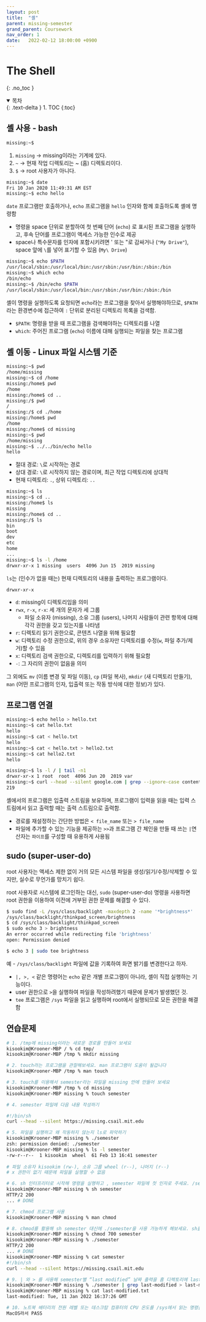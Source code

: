 ```yaml
---
layout: post
title:  "셸"
parent: missing-semester
grand_parent: Coursework
nav_order: 1
date:   2022-02-12 18:00:00 +0900
---
```

# The Shell
{: .no_toc }

<details open markdown="block">
  <summary>
    목차
  </summary>
  {: .text-delta }
1. TOC
{:toc}
</details>

## 셸 사용 - bash
```bash
missing:~$
```
1. `missing` $\rightarrow$ missing이라는 기계에 있다.
2. `~` $\rightarrow$ 현재 작업 디렉토리는 ~ (홈) 디렉토리이다.
3. `$` $\rightarrow$ root 사용자가 아니다.

```bash
missing:~$ date
Fri 10 Jan 2020 11:49:31 AM EST
missing:~$ echo hello
```

`date` 프로그램만 호출하거나, `echo` 프로그램을 `hello` 인자와 함께 호출하도록 셸에 명령함
- 명령을 space 단위로 분할하여 첫 번째 단어 (`echo`) 로 표시된 프로그램을 실행하고, 후속 단어를 프로그램이 액세스 가능한 인수로 제공
- space나 특수문자를 인자에 포함시키려면 ' 또는 "로 감싸거나 (`"My Drive"`), space 앞에 `\`를 넣어 표기할 수 있음 (`My\ Drive`)

```bash
missing:~$ echo $PATH
/usr/local/sbin:/usr/local/bin:/usr/sbin:/usr/bin:/sbin:/bin
missing:~$ which echo
/bin/echo
missing:~$ /bin/echo $PATH
/usr/local/sbin:/usr/local/bin:/usr/sbin:/usr/bin:/sbin:/bin
```

셸이 명령을 실행하도록 요청되면 `echo`라는 프로그램을 찾아서 실행해야하므로, `$PATH`라는 환경변수에 접근하여 `:` 단위로 분리된 디렉토리 목록을 검색함.
- `$PATH`: 명령을 받을 때 프로그램을 검색해야하는 디렉토리를 나열
- `which`: 주어진 프로그램 (`echo`) 이름에 대해 실행되는 파일을 찾는 프로그램

## 셸 이동 - Linux 파일 시스템 기준
```bash
missing:~$ pwd
/home/missing
missing:~$ cd /home
missing:/home$ pwd
/home
missing:/home$ cd ..
missing:/$ pwd
/
missing:/$ cd ./home
missing:/home$ pwd
/home
missing:/home$ cd missing
missing:~$ pwd
/home/missing
missing:~$ ../../bin/echo hello
hello
```
- 절대 경로: `\`로 시작하는 경로
- 상대 경로: `\`로 시작하지 않는 경로이며, 최근 작업 디렉토리에 상대적
- 현재 디렉토리: `.`, 상위 디렉토리: `..`

```bash
missing:~$ ls
missing:~$ cd ..
missing:/home$ ls
missing
missing:/home$ cd ..
missing:/$ ls
bin
boot
dev
etc
home
...
missing:~$ ls -l /home
drwxr-xr-x 1 missing  users  4096 Jun 15  2019 missing
```

`ls`는 (인수가 없을 때는) 현재 디렉토리의 내용을 출력하는 프로그램이다.

`drwxr-xr-x`
- `d`: missing이 디렉토리임을 의미
- `rwx`, `r-x`, `r-x`: 세 개의 문자가 세 그룹
    - 파일 소유자 (missing), 소유 그룹 (users), 나머지 사람들이 관련 항목에 대해 각각 권한을 갖고 있는지를 나타냄
- `r`: 디렉토리 읽기 권한으로, 콘텐츠 나열을 위해 필요함
- `w`: 디렉토리 수정 권한으로, 위의 경우 소유자만 디렉토리를 수정(`w`, 파일 추가/제거)할 수 있음
- `x`: 디렉토리 검색 권한으로, 디렉토리를 입력하기 위해 필요함
- `-`: 그 자리의 권한이 없음을 의미

그 외에도 `mv` (이름 변경 및 파일 이동), `cp` (파일 복사), `mkdir` (새 디렉토리 만들기), `man` (어떤 프로그램의 인자, 입출력 또는 작동 방식에 대한 정보)가 있다.

## 프로그램 연결
```bash
missing:~$ echo hello > hello.txt
missing:~$ cat hello.txt
hello
missing:~$ cat < hello.txt
hello
missing:~$ cat < hello.txt > hello2.txt
missing:~$ cat hello2.txt
hello

missing:~$ ls -l / | tail -n1
drwxr-xr-x 1 root  root  4096 Jun 20  2019 var
missing:~$ curl --head --silent google.com | grep --ignore-case content-length | cut --delimiter=' ' -f2
219
```

셸에서의 프로그램은 입출력 스트림을 보유하며, 프로그램이 입력을 읽을 때는 입력 스트림에서 읽고 출력할 때는 출력 스트림으로 출력함.
- 경로를 재설정하는 간단한 방법은 `< file_name` 또는 `> file_name`
- 파일에 추가할 수 있는 기능을 제공하는 `>>`과 프로그램 간 체인을 만들 때 쓰는 `|`연산자는 `파이프`를 구성할 때 유용하게 사용됨

## sudo (super-user-do)
root 사용자는 액세스 제한 없이 거의 모든 시스템 파일을 생성/읽기/수정/삭제할 수 있지만, 실수로 무언가를 망치기 쉽다. 

root 사용자로 시스템에 로그인하는 대신, `sudo` (super-user-do) 명령을 사용하면 root 권한을 이용하여 이전에 거부된 권한 문제를 해결할 수 있다.

```bash
$ sudo find -L /sys/class/backlight -maxdepth 2 -name '*brightness*'
/sys/class/backlight/thinkpad_screen/brightness
$ cd /sys/class/backlight/thinkpad_screen
$ sudo echo 3 > brightness
An error occurred while redirecting file 'brightness'
open: Permission denied

$ echo 3 | sudo tee brightness
```

예 - `/sys/class/backlight` 파일에 값을 기록하여 화면 밝기를 변경한다고 하자.
- `|, >, <` 같은 명령어는 `echo` 같은 개별 프로그램이 아니라, 셸이 직접 실행하는 기능이다.
- user 권한으로 `>`을 실행하여 파일을 작성하려했기 때문에 문제가 발생했던 것.
- `tee` 프로그램은 `/sys` 파일을 읽고 실행하며 root에서 실행되므로 모든 권한을 해결함

## 연습문제
```zsh
# 1. /tmp에 missing이라는 새로운 경로를 만들어 보세요
kisookim@Krooner-MBP / % cd tmp/ 
kisookim@Krooner-MBP /tmp % mkdir missing

# 2. touch라는 프로그램을 관찰해보세요. man 프로그램이 도움이 될겁니다
kisookim@Krooner-MBP /tmp % man touch

# 3. touch를 이용해서 semester라는 파일을 missing 안에 만들어 보세요
kisookim@Krooner-MBP /tmp % cd missing
kisookim@Krooner-MBP missing % touch semester

# 4. semester 파일에 다음 내용 작성하기

#!/bin/sh
curl --head --silent https://missing.csail.mit.edu

# 5. 파일을 실행하고 왜 작동하지 않는지 ls로 파악하기
kisookim@Krooner-MBP missing % ./semester
zsh: permission denied: ./semester
kisookim@Krooner-MBP missing % ls -l semester 
-rw-r--r--  1 kisookim  wheel  61 Feb 13 16:41 semester
 
# 파일 소유자 kisookim (rw-), 소유 그룹 wheel (r--), 나머지 (r--)
# x 권한이 없기 때문에 파일을 실행할 수 없음

# 6. sh 인터프리터로 시작해 명령을 실행하고 , semester 파일에 첫 인자로 주세요. /semester는 안되는데, 앞에 거는 왜 실행이 될까요?
kisookim@Krooner-MBP missing % sh semester
HTTP/2 200 
... # DONE

# 7. chmod 프로그램 사용
kisookim@Krooner-MBP missing % man chmod

# 8. chmod를 활용해 sh semester 대신에 ./semester을 사용 가능하게 해보세요. sh을 이용해 이 파일을 해석해야 한다는 것을 셸이 어떻게 알까요?
kisookim@Krooner-MBP missing % chmod 700 semester
kisookim@Krooner-MBP missing % ./semester
HTTP/2 200 
... # DONE
kisookim@Krooner-MBP missing % cat semester      
#!/bin/sh
curl --head --silent https://missing.csail.mit.edu

# 9. | 와 > 를 사용해 semester별 “last modified” 날짜 출력을 홈 디렉토리에 last-modified.txt라는 파일에 작성하세요.
kisookim@Krooner-MBP missing % ./semester | grep last-modified > last-modified.txt 
kisookim@Krooner-MBP missing % cat last-modified.txt 
last-modified: Tue, 11 Jan 2022 16:37:26 GMT

# 10. 노트북 배터리의 전원 레벨 또는 데스크탑 컴퓨터의 CPU 온도를 /sys에서 읽는 명령을 작성하십시오. 참고: 만약 macOS 사용자라면, 당신의 OS는 sysfs가 없기 때문에, 이 예제를 건너뛸 수 있습니다.
MacOS라서 PASS
```